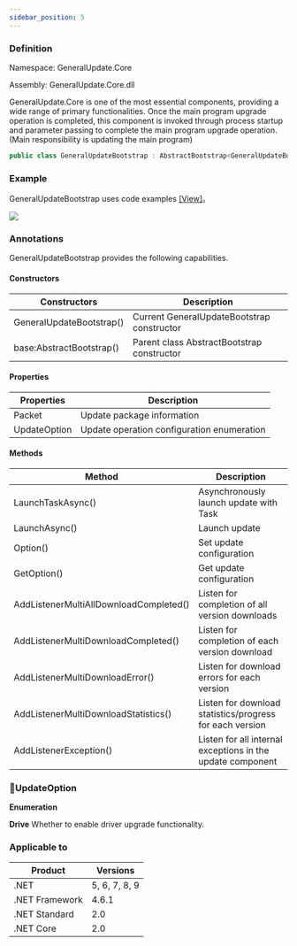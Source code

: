```yaml
---
sidebar_position: 5
---
```


### Definition

Namespace: GeneralUpdate.Core

Assembly: GeneralUpdate.Core.dll



GeneralUpdate.Core is one of the most essential components, providing a wide range of primary functionalities. Once the main program upgrade operation is completed, this component is invoked through process startup and parameter passing to complete the main program upgrade operation. (Main responsibility is updating the main program)

```c#
public class GeneralUpdateBootstrap : AbstractBootstrap<GeneralUpdateBootstrap, IStrategy>
```



### Example

GeneralUpdateBootstrap uses code examples [[View]](https://github.com/GeneralLibrary/GeneralUpdate-Samples/blob/main/src/Upgrade/Program.cs)。

![](imgs/muti_donwload.png)



### Annotations

GeneralUpdateBootstrap provides the following capabilities.

#### Constructors

| Constructors             | Description                                |
| ------------------------ | ------------------------------------------ |
| GeneralUpdateBootstrap() | Current GeneralUpdateBootstrap constructor |
| base:AbstractBootstrap() | Parent class AbstractBootstrap constructor |

#### Properties

| Properties   | Description                                |
| ------------ | ------------------------------------------ |
| Packet       | Update package information                 |
| UpdateOption | Update operation configuration enumeration |

#### Methods

| Method                                 | Description                                                |
| -------------------------------------- | ---------------------------------------------------------- |
| LaunchTaskAsync()                      | Asynchronously launch update with Task                     |
| LaunchAsync()                          | Launch update                                              |
| Option()                               | Set update configuration                                   |
| GetOption()                            | Get update configuration                                   |
| AddListenerMultiAllDownloadCompleted() | Listen for completion of all version downloads             |
| AddListenerMultiDownloadCompleted()    | Listen for completion of each version download             |
| AddListenerMultiDownloadError()        | Listen for download errors for each version                |
| AddListenerMultiDownloadStatistics()   | Listen for download statistics/progress for each version   |
| AddListenerException()                 | Listen for all internal exceptions in the update component |

### 🍵UpdateOption

**Enumeration**

**Drive** Whether to enable driver upgrade functionality.



### Applicable to

| Product        | Versions      |
| -------------- | ------------- |
| .NET           | 5, 6, 7, 8, 9 |
| .NET Framework | 4.6.1         |
| .NET Standard  | 2.0           |
| .NET Core      | 2.0           |
